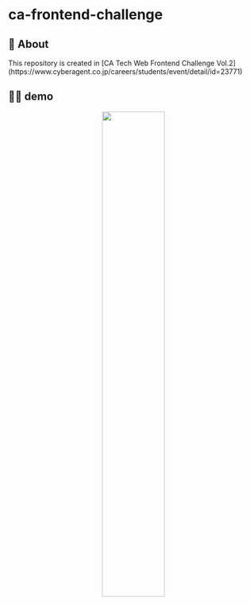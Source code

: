 <h1>ca-frontend-challenge</h1>

<h2> 💬 About</h2>

<p>This repository is created in [CA Tech Web Frontend Challenge Vol.2](https://www.cyberagent.co.jp/careers/students/event/detail/id=23771)</p>

<h2>💁‍♂️ demo</h2>
<p align="center"><img src="https://user-images.githubusercontent.com/36298285/70893605-bd9d2b80-202e-11ea-806e-452f5f051a30.gif" width="50%;" /></p>
